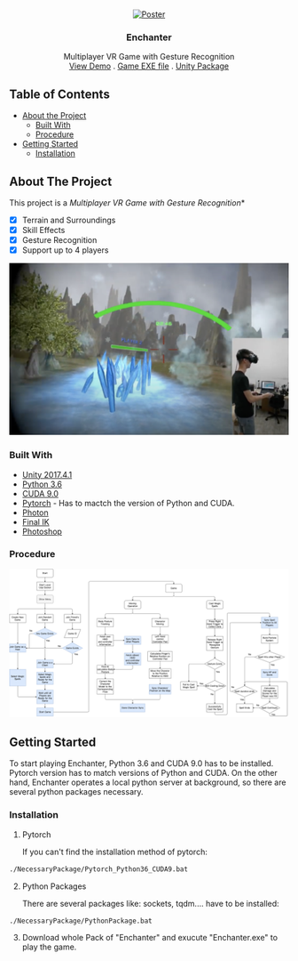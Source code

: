 <!-- PROJECT LOGO -->
<br />
<p align="center">
  <a href="https://github.com/PKhuang-TW/Enchanter/blob/master/imgs/poster.png">
    <img src="imgs/poster.png" alt="Poster" width="350">
  </a>
  <h3 align="center">Enchanter</h3>
  <p align="center">
    Multiplayer VR Game with Gesture Recognition
    <br />
    <a href="https://www.youtube.com/watch?v=ky6uT86vLYI&t">View Demo</a>
    .
    <a href="https://github.com/PKhuang-TW/Enchanter/tree/master/Enchanter">Game EXE file</a>
    .
    <a href="https://github.com/PKhuang-TW/Enchanter/tree/master/Enchanter.unitypackage">Unity Package</a>
  </p>
</p>


<!-- TABLE OF CONTENTS -->
## Table of Contents

* [About the Project](#about-the-project)
  * [Built With](#built-with)
  * [Procedure](#procedure)
* [Getting Started](#getting-started)
  * [Installation](#installation)



<!-- ABOUT THE PROJECT -->
## About The Project

This project is a *Multiplayer VR Game with Gesture Recognition**

- [x] Terrain and Surroundings
- [x] Skill Effects
- [x] Gesture Recognition
- [x] Support up to 4 players

![Screen Shot](https://github.com/PKhuang-TW/Enchanter/blob/master/imgs/ScreenShot.png)


### Built With

* [Unity 2017.4.1](https://unity3d.com)
* [Python 3.6](https://www.python.org/downloads/release/python-360/)
* [CUDA 9.0](https://developer.nvidia.com/cuda-90-download-archive)
* [Pytorch](https://pytorch.org) - Has to mactch the version of Python and CUDA.
* [Photon](https://www.photonengine.com/zh-TW/Photon)
* [Final IK](https://assetstore.unity.com/packages/tools/animation/final-ik-14290?gclid=Cj0KCQjwufn8BRCwARIsAKzP6967iMRUnoCr9pBa3LgBCQehINS8GzqnlY0Hh_iXk-BvSXZcUF8JLt4aAlIDEALw_wcB)
* [Photoshop](https://www.adobe.com/tw/products/photoshop.html)

### Procedure
![Procedure](https://github.com/PKhuang-TW/Enchanter/blob/master/imgs/procedure.png)

<!-- GETTING STARTED -->
## Getting Started

To start playing Enchanter, Python 3.6 and CUDA 9.0 has to be installed. Pytorch version has to match versions of Python and CUDA. On the other hand, Enchanter operates a local python server at background, so there are several python packages necessary.

### Installation

1. Pytorch<p>
If you can't find the installation method of pytorch:
```sh
./NecessaryPackage/Pytorch_Python36_CUDA9.bat
```
2. Python Packages<p>
There are several packages like: sockets, tqdm.... have to be installed:
```sh
./NecessaryPackage/PythonPackage.bat
```
3. Download whole Pack of "Enchanter" and exucute "Enchanter.exe" to play the game.
